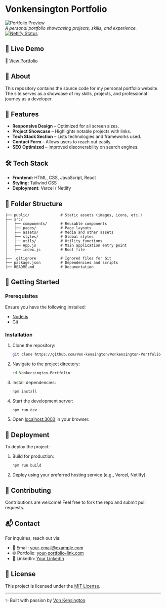 # Vonkensington Portfolio

![Portfolio Preview](./assets/portfolio-preview.png)  
*A personal portfolio showcasing projects, skills, and experience.*
[![Netlify Status](https://api.netlify.com/api/v1/badges/8545fe05-3f0b-495c-a14a-17068056e16b/deploy-status)](https://app.netlify.com/sites/lambent-eclair-ba1f5d/deploys)

## 🚀 Live Demo
🔗 [View Portfolio](https://your-portfolio-link.com)

## 📌 About
This repository contains the source code for my personal portfolio website. The site serves as a showcase of my skills, projects, and professional journey as a developer.

## 🎨 Features
- **Responsive Design** – Optimized for all screen sizes.
- **Project Showcase** – Highlights notable projects with links.
- **Tech Stack Section** – Lists technologies and frameworks used.
- **Contact Form** – Allows users to reach out easily.
- **SEO Optimized** – Improved discoverability on search engines.

## 🛠️ Tech Stack
- **Frontend:** HTML, CSS, JavaScript, React
- **Styling:** Tailwind CSS
- **Deployment:** Vercel / Netlify

## 📂 Folder Structure
```
├── public/              # Static assets (images, icons, etc.)
├── src/
│   ├── components/      # Reusable components
│   ├── pages/           # Page layouts
│   ├── assets/          # Media and other assets
│   ├── styles/          # Global styles
│   ├── utils/           # Utility functions
│   ├── App.js           # Main application entry point
│   ├── index.js         # Root file
│
├── .gitignore           # Ignored files for Git
├── package.json         # Dependencies and scripts
├── README.md            # Documentation
```

## 🚀 Getting Started
### Prerequisites
Ensure you have the following installed:
- [Node.js](https://nodejs.org/)
- [Git](https://git-scm.com/)

### Installation
1. Clone the repository:
   ```sh
   git clone https://github.com/Von-kensington/Vonkensington-Portfolio.git
   ```
2. Navigate to the project directory:
   ```sh
   cd Vonkensington-Portfolio
   ```
3. Install dependencies:
   ```sh
   npm install
   ```
4. Start the development server:
   ```sh
   npm run dev
   ```
5. Open [localhost:3000](http://localhost:3000/) in your browser.

## 📌 Deployment
To deploy the project:
1. Build for production:
   ```sh
   npm run build
   ```
2. Deploy using your preferred hosting service (e.g., Vercel, Netlify).

## 🤝 Contributing
Contributions are welcome! Feel free to fork the repo and submit pull requests.

## 📬 Contact
For inquiries, reach out via:
- 📧 Email: [your-email@example.com](mailto:your-email@example.com)
- 🌐 Portfolio: [your-portfolio-link.com](https://your-portfolio-link.com)
- 🔗 LinkedIn: [Your LinkedIn](https://linkedin.com/in/your-profile)

## 📜 License
This project is licensed under the [MIT License](LICENSE).

---
✨ Built with passion by [Von Kensington](https://github.com/Von-kensington)
